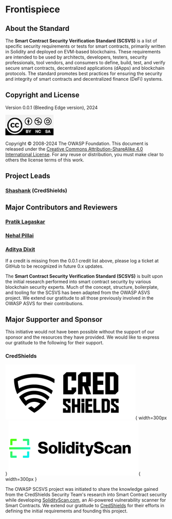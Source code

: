 # Frontispiece

## About the Standard

The **Smart Contract Security Verification Standard (SCSVS)** is a list of specific security requirements or tests for smart contracts, primarily written in Solidity and deployed on EVM-based blockchains. These requirements are intended to be used by architects, developers, testers, security professionals, tool vendors, and consumers to define, build, test, and verify secure smart contracts, decentralized applications (dApps) and blockchain protocols. The standard promotes best practices for ensuring the security and integrity of smart contracts and decentralized finance (DeFi) systems.


## Copyright and License

Version 0.0.1 (Bleeding Edge version), 2024

![license](../assets/Images/license.jpg)

Copyright © 2008-2024 The OWASP Foundation. This document is released under the [Creative Commons Attribution-ShareAlike 4.0 International License](https://creativecommons.org/licenses/by-sa/4.0/). For any reuse or distribution, you must make clear to others the license terms of this work.

## Project Leads


### [Shashank](https://in.linkedin.com/in/shashank-in) (CredShields)  

## Major Contributors and Reviewers

### [Pratik Lagaskar](https://www.linkedin.com/in/pratik-lagaskar/)   
### [Nehal Pillai](https://www.linkedin.com/in/nehal-pillai)    
### [Aditya Dixit](https://in.linkedin.com/in/ad17ya)    

If a credit is missing from the 0.0.1 credit list above, please log a ticket at GitHub to be recognized in future 0.x updates.

The **Smart Contract Security Verification Standard (SCSVS)** is built upon the initial research performed into smart contract security by various blockchain security experts. Much of the concept, structure, boilerplate, and tooling for the SCSVS has been adapted from the OWASP ASVS project. We extend our gratitude to all those previously involved in the OWASP ASVS for their contributions.

## Major Supporter and Sponsor
This initiative would not have been possible without the support of our sponsor and the resources they have provided. We would like to express our gratitude to the following for their support.

### CredShields


![CredShields](../assets/Images/Other/credshields-logo-b.png){ width=300px } 
![SolidityScan](../assets/Images/Other/solidityscan-logo-b.png){ width=300px }



The OWASP SCSVS project was initiated to share the knowledge gained from the CredShields Security Team's research into Smart Contract security while developing [SolidityScan.com](https://solidityscan.com), an AI-powered vulnerability scanner for Smart Contracts. We extend our gratitude to [CredShields](https://credshields.com) for their efforts in defining the initial requirements and founding this project.